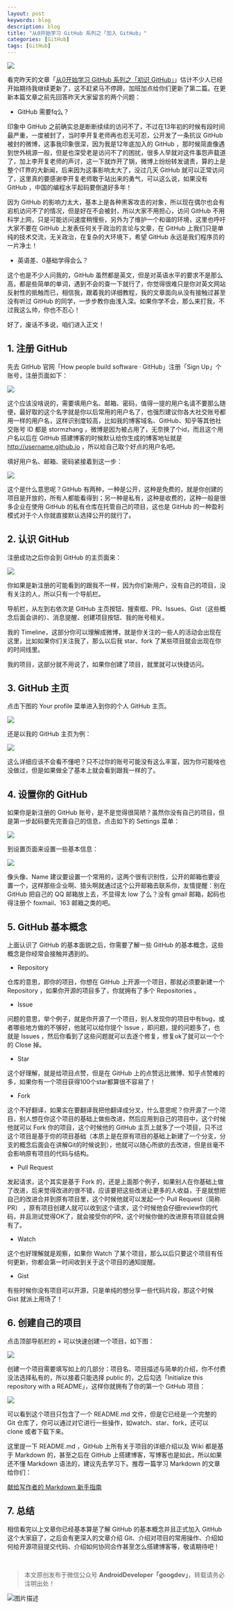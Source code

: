 ```yaml
---
layout: post
keywords: blog
description: blog
title: "从0开始学习 GitHub 系列之「加入 GitHub」"
categories: [GitHub]
tags: [GitHub]
---
```



![](/image/github2.jpg)

看完昨天的文章「[从0开始学习 GitHub 系列之「初识 GitHub」](http://stormzhang.com/github/2016/05/25/learn-github-from-zero1/)」估计不少人已经开始期待我继续更新了，这不赶紧马不停蹄，加班加点给你们更新了第二篇。在更新本篇文章之前先回答昨天大家留言的两个问题：

- GitHub 需要fq么？

印象中 GitHub 之前确实总是断断续续的访问不了，不过在13年初的时候有段时间最严重，一度被封了，当时李开复老师再也忍无可忍，公开发了一条抗议 GitHub 被封的微博，这事我印象很深，因为我是12年底加入的 GitHub ，那时候简直像遇到世外桃源一般，但是也深受老是访问不了的困扰，很多人早就对这件事怨声载道了，加上李开复老师的声讨，这一下就炸开了锅，微博上纷纷转发谴责，算的上是整个IT界的大新闻，后来因为这事影响太大了，没过几天 GitHub 就可以正常访问了，这里真的要感谢李开复老师敢于站出来的勇气，可以这么说，如果没有 GitHub ，中国的编程水平起码要倒退好多年！

因为 GitHub 的影响力太大，基本上是各种黑客攻击的对象，所以现在偶尔也会有宕机访问不了的情况，但是好在不会被封，所以大家不用担心，访问 GitHub 不用科学上网，只是可能访问速度稍慢些，另外为了维护一个和谐的环境，这里也呼吁大家不要在 GitHub 上发表任何关于政治的言论与文章，在 GitHub 上我们只是单纯的技术交流，无关政治，在复杂的大环境下，希望 GitHub 永远是我们程序员的一片净土！

- 英语差、0基础学得会么？

这个也是不少人问我的，GitHub 虽然都是英文，但是对英语水平的要求不是那么高，都是些简单的单词，遇到不会的查一下就行了，你觉得很难只是你对英文网站反射性的抵触而已，相信我，跟着我的详细教程，我的文章面向从没有接触过甚至没有听过 GitHub 的同学，一步步教你由浅入深。如果你学不会，那么来打我，不过我这么帅，你也不忍心！

好了，废话不多说，咱们进入正文！

## 1. 注册 GitHub

先去 GitHub 官网「How people build software · GitHub」注册「Sign Up」个账号，注册页面如下：

![](/image/join_github1.png)

这个应该没啥说的，需要填用户名、邮箱、密码，值得一提的用户名请不要那么随便，最好取的这个名字就是你以后常用的用户名了，也强烈建议你各大社交账号都用一样的用户名，这样识别度较高，比如我的博客域名、GitHub、知乎等其他社交账号 ID 都是 stormzhang ，微博是因为被占用了，无奈换了个id，而且这个用户名以后在 GitHub 搭建博客的时候默认给你生成的博客地址就是 http://username.github.io ，所以给自己取个好点的用户名吧。

填好用户名、邮箱、密码紧接着到这一步：

![](/image/join_github2.png)

这个是什么意思呢？GitHub 有两种，一种是公开，这种是免费的，就是你创建的项目是开放的，所有人都能看得到；另一种是私有，这种是收费的，这种一般是很多企业在使用 GitHub 的私有仓库在托管自己的项目，这也是 GitHub 的一种盈利模式对于个人你就直接默认选择公开的就行了。

## 2. 认识 GitHub

注册成功之后你会到 GitHub 的主页面来：

![](/image/github_home.png)

你如果是新注册的可能看到的跟我不一样，因为你们新用户，没有自己的项目，没有关注的人，所以只有一个导航栏。

导航栏，从左到右依次是 GitHub 主页按钮、搜索框、PR、Issues、Gist（这些概念后面会讲的）、消息提醒、创建项目按钮、我的账号相关。

我的 Timeline，这部分你可以理解成微博，就是你关注的一些人的活动会出现在这里，比如如果你们关注我了，那么以后我 star、fork 了某些项目就会出现在你的时间线里。

我的项目，这部分就不用说了，如果你创建了项目，就里就可以快捷访问。


## 3. GitHub 主页

点击下图的 Your profile 菜单进入到你的个人 GitHub 主页。

![](/image/github_home2.png)

还是以我的 GitHub 主页为例：

![](/image/github_account.png)

这么详细应该不会看不懂吧？只不过你的账号可能没有这么丰富，因为你可能啥也没做过，但是如果做全了基本上就会看到跟我一样的了。

## 4. 设置你的 GitHub

如果你是新注册的 GitHub 账号，是不是觉得很简陋？虽然你没有自己的项目，但是第一步起码要先完善自己的信息，点击如下的 Settings 菜单：

![](/image/github_setting.png)

到设置页面来设置一些基本信息：

![](/image/github_profile.png)

像头像、Name 建议要设置一个常用的，这两个很有识别性，公开的邮箱也要设置一个，这样那些企业啊、猎头啊就通过这个公开邮箱去联系你，友情提醒：别在 GitHub 把自己的 QQ 邮箱放上去，不显得太 low 了么？没有 gmail 邮箱，起码也得注册个 foxmail、163 邮箱之类的吧。


## 5. GitHub 基本概念

上面认识了 GitHub 的基本面貌之后，你需要了解一些 GitHub 的基本概念，这些概念是你经常会接触并遇到的。

- Repository

仓库的意思，即你的项目，你想在 GitHub 上开源一个项目，那就必须要新建一个 Repository ，如果你开源的项目多了，你就拥有了多个 Repositories 。

- Issue

问题的意思，举个例子，就是你开源了一个项目，别人发现你的项目中有bug，或者哪些地方做的不够好，他就可以给你提个 Issue ，即问题，提的问题多了，也就是 Issues ，然后你看到了这些问题就可以去逐个修复，修复ok了就可以一个个的 Close 掉。

- Star

这个好理解，就是给项目点赞，但是在 GitHub 上的点赞远比微博、知乎点赞难的多，如果你有一个项目获得100个star都算很不容易了！

- Fork

这个不好翻译，如果实在要翻译我把他翻译成分叉，什么意思呢？你开源了一个项目，别人想在你这个项目的基础上做些改进，然后应用到自己的项目中，这个时候他就可以 Fork 你的项目，这个时候他的 GitHub 主页上就多了一个项目，只不过这个项目是基于你的项目基础（本质上是在原有项目的基础上新建了一个分支，分支的概念后面会在讲解Git的时候说到），他就可以随心所欲的去改进，但是丝毫不会影响原有项目的代码与结构。

- Pull Request

发起请求，这个其实是基于 Fork 的，还是上面那个例子，如果别人在你基础上做了改进，后来觉得改进的很不错，应该要把这些改进让更多的人收益，于是就想把自己的改进合并到原有项目里，这个时候他就可以发起一个 Pull Request（简称PR） ，原有项目创建人就可以收到这个请求，这个时候他会仔细review你的代码，并且测试觉得OK了，就会接受你的PR，这个时候你做的改进原有项目就会拥有了。

- Watch

这个也好理解就是观察，如果你 Watch 了某个项目，那么以后只要这个项目有任何更新，你都会第一时间收到关于这个项目的通知提醒。

- Gist

有些时候你没有项目可以开源，只是单纯的想分享一些代码片段，那这个时候 Gist 就派上用场了！

## 6. 创建自己的项目

点击顶部导航栏的 + 可以快速创建一个项目，如下图：

![](/image/create_repo.png)

创建一个项目需要填写如上的几部分：项目名、项目描述与简单的介绍，你不付费没法选择私有的，所以接着只能选择 public 的，之后勾选「Initialize this repository with a README」，这样你就拥有了你的第一个 GitHub 项目：

![](/image/init_repo.png)

可以看到这个项目只包含了一个 README.md 文件，但是它已经是一个完整的 Git 仓库了，你可以通过对它进行一些操作，如watch、star、fork，还可以 clone 或者下载下来。

这里提一下 README.md ，GitHub 上所有关于项目的详细介绍以及 Wiki 都是基于 Markdown 的，甚至之后在 GitHub 上搭建博客，写博客也是如此，所以如果还不懂 Markdown 语法的，建议先去学习下。推荐一篇学习 Markdown 的文章给你们：

[献给写作者的 Markdown 新手指南](http://www.jianshu.com/p/q81RER)

## 7. 总结

相信看完以上文章你已经基本算是了解 GitHub 的基本概念并且正式加入 GitHub 这个大家庭了，之后会有更深入的文章介绍 Git、介绍对项目的常用操作、介绍如何给开源项目提交代码、介绍如何协同合作甚至怎么搭建博客等，敬请期待吧！

<br />

> 本文原创发布于微信公众号 **AndroidDeveloper「googdev」**，转载请务必注明出处！

![图片描述](/image/weixinpublic.jpg)
